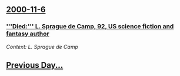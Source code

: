 ## [2000-11-6](/news/2000/11/6/index.md)

### ['''Died:''' L. Sprague de Camp, 92, US science fiction and fantasy author](/news/2000/11/6/died-l-sprague-de-camp-92-us-science-fiction-and-fantasy-author.md)
_Context: L. Sprague de Camp_

## [Previous Day...](/news/2000/11/5/index.md)

